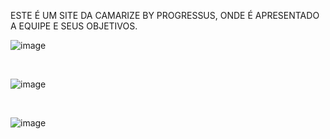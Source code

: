ESTE É UM SITE DA CAMARIZE BY PROGRESSUS, ONDE É APRESENTADO A EQUIPE E SEUS OBJETIVOS.

![image](https://github.com/joaovitor101/CAMARIZE-BY-PROGRESSUS/assets/99661944/91ed5815-f5f2-412b-b513-62ad51a7f5df)

<br>

![image](https://github.com/joaovitor101/CAMARIZE-BY-PROGRESSUS/assets/99661944/4b7853b2-5dff-480c-ad7b-1cd6f3932708)


<br>

![image](https://github.com/joaovitor101/CAMARIZE-BY-PROGRESSUS/assets/99661944/b24f9137-f21f-43e4-b89f-afe0012eff69)

